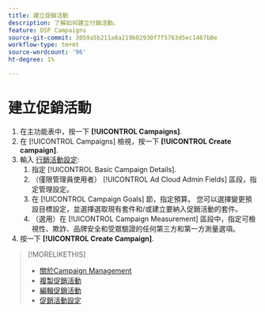 ```yaml
---
title: 建立促銷活動
description: 了解如何建立行銷活動。
feature: DSP Campaigns
source-git-commit: 3059a5b211a8a219b02930f7f5763d5ec1467b8e
workflow-type: tm+mt
source-wordcount: '96'
ht-degree: 1%

---
```


# 建立促銷活動

1. 在主功能表中，按一下 **[!UICONTROL Campaigns]**.
1. 在 [!UICONTROL Campaigns] 檢視，按一下 **[!UICONTROL Create campaign]**.
1. 輸入 [行銷活動設定](campaign-settings.md):
   1. 指定 [!UICONTROL Basic Campaign Details].
   1. （僅限管理員使用者） [!UICONTROL Ad Cloud Admin Fields] 區段，指定管理設定。
   1. 在 [!UICONTROL Campaign Goals] 節，指定預算。 您可以選擇變更預設目標設定，並選擇選取現有套件和/或建立要納入促銷活動的套件。
   1. （選用）在 [!UICONTROL Campaign Measurement] 區段中，指定可檢視性、欺詐、品牌安全和受眾驗證的任何第三方和第一方測量選項。
1. 按一下 **[!UICONTROL Create Campaign]**.

>[!MORELIKETHIS]
>
>* [關於Campaign Management](campaign-about.md)
>* [複製促銷活動](campaign-duplicate.md)
>* [編輯促銷活動](campaign-edit.md)
>* [促銷活動設定](campaign-settings.md)

